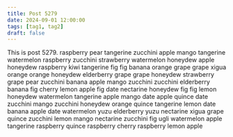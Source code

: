 ```yaml
---
title: Post 5279
date: 2024-09-01 12:00:00
tags: [tag1, tag2]
draft: false
---
```

This is post 5279.
raspberry
pear
tangerine
zucchini
apple
mango
tangerine
watermelon
raspberry
zucchini
strawberry
watermelon
honeydew
apple
honeydew
raspberry
kiwi
tangerine
fig
fig
banana
orange
grape
grape
xigua
orange
orange
honeydew
elderberry
grape
grape
honeydew
strawberry
grape
pear
zucchini
banana
apple
mango
zucchini
zucchini
elderberry
banana
fig
cherry
lemon
apple
fig
date
nectarine
honeydew
fig
fig
lemon
honeydew
watermelon
tangerine
apple
mango
date
apple
quince
date
zucchini
mango
zucchini
honeydew
orange
quince
tangerine
lemon
date
banana
apple
date
watermelon
yuzu
elderberry
yuzu
nectarine
xigua
grape
quince
zucchini
lemon
mango
nectarine
zucchini
fig
ugli
watermelon
apple
tangerine
raspberry
quince
raspberry
cherry
raspberry
lemon
apple
